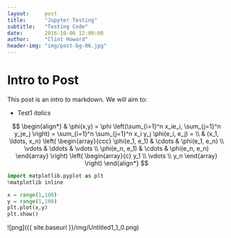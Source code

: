 ```yaml
---
layout:     post
title:      "Jupyter Testing"
subtitle:   "Testing Code"
date:       2016-10-06 12:00:00
author:     "Clint Howard"
header-img: "img/post-bg-06.jpg"
---
```



# Intro to Post
This post is an intro to markdown. We will aim to:
* Test1 _italics_ 

$$
\begin{align*}
  & \phi(x,y) = \phi \left(\sum_{i=1}^n x_ie_i, \sum_{j=1}^n y_je_j \right)
  = \sum_{i=1}^n \sum_{j=1}^n x_i y_j \phi(e_i, e_j) = \\
  & (x_1, \ldots, x_n) \left( \begin{array}{ccc}
      \phi(e_1, e_1) & \cdots & \phi(e_1, e_n) \\
      \vdots & \ddots & \vdots \\
      \phi(e_n, e_1) & \cdots & \phi(e_n, e_n)
    \end{array} \right)
  \left( \begin{array}{c}
      y_1 \\
      \vdots \\
      y_n
    \end{array} \right)
\end{align*}
$$

```python
import matplotlib.pyplot as plt
%matplotlib inline

x = range(1,100)
y = range(1,100)
plt.plot(x,y)
plt.show()
```


![png]({{ site.baseurl }}/img/Untitled1_1_0.png)


